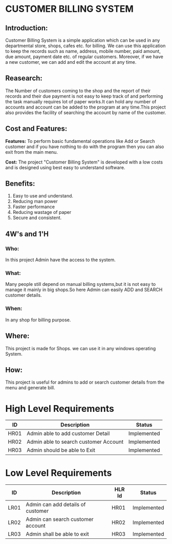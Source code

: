 #  CUSTOMER BILLING SYSTEM

## __Introduction:__

Customer Billing System is a simple application which can be used in any departmental store, shops, cafes etc. for billing. We can use this application to keep the records such as name, address, mobile number, paid amount, due amount, payment date etc. of regular customers. Moreover, if we have a new customer, we can add and edit the account at any time.    

## __Reasearch:__

The Number of customers coming to the shop and the report of their records and their due payment is not easy to keep track of and performing the task manually requires lot of paper works.It can hold any number of accounts and account can be added to the program at any time.This project also provides the facility of searching the account by name of the customer.

## __Cost and Features:__

__Features:__
To perform basic fundamental operations like Add or Search customer and if you have nothing to do with the program then you can also exit from the main menu.

__Cost:__
The project "Customer Billing System" is developed with a low costs and is designed using best easy to understand software.

## __Benefits:__
  
1. Easy to use and understand.
2. Reducing man power
3. Faster performance
4. Reducing wastage of paper
5. Secure and consistent.

## 4W's and 1'H
### Who:
In this project Admin have the access to the system.

### What:
Many people still depend on manual billing systems,but it is not easy to manage it mainly in big shops.So here Admin can easily ADD and SEARCH customer details.

### When:
In any shop for billing purpose.

## Where:
This project is made for Shops. we can use it in any windows operating System.

## How:
This project is useful for admins to add or search customer details from the menu and generate bill.

# High Level Requirements
ID   | Description | Status
-----| ------------|-------
HR01|  Admin able to add customer Detail           | Implemented
HR02|  Admin able to search customer Account         |Implemented
HR03|  Admin should be able to Exit                 |Implemented

# Low Level Requirements
ID   | Description | HLR Id|Status
-----| ------------|-------|------
LR01 |Admin can add details of customer|HR01|Implemented
LR02 |Admin can search customer account|HR02|Implemented
LR03 |Admin shall be able to exit      |HR03|Implemented

